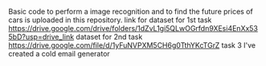 Basic code to perform a image recognition and to find the future prices of cars is uploaded in this repository. 
link for dataset for 1st task https://drive.google.com/drive/folders/1dZvL1gi5QLwOGrfdn9XEsi4EnXx535bD?usp=drive_link 
dataset for 2nd task https://drive.google.com/file/d/1yFuNVPXM5CH6g0TthYKcTGrZ
task 3 I've created a cold email generator
